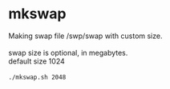 # mkswap
Making swap file /swp/swap with custom size.<br/>  
swap size is optional, in megabytes.<br/>
default size 1024<br/>  
`./mkswap.sh 2048 `

